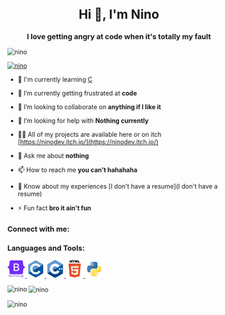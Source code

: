 <h1 align="center">Hi 👋, I'm Nino</h1>
<h3 align="center">I love getting angry at code when it's totally my fault</h3>

<p align="left"> <img src="https://komarev.com/ghpvc/?username=nino&label=Profile%20views&color=0e75b6&style=flat" alt="nino" /> </p>

<p align="left"> <a href="https://github.com/ryo-ma/github-profile-trophy"><img src="https://github-profile-trophy.vercel.app/?username=nino" alt="nino" /></a> </p>

- 🔭 I'm currently learning [C](C++)

- 🌱 I’m currently getting frustrated at **code**

- 👯 I’m looking to collaborate on **anything if I like it**

- 🤝 I’m looking for help with **Nothing currently**

- 👨‍💻 All of my projects are available here or on itch [https://ninodev.itch.io/](https://ninodev.itch.io/)

- 💬 Ask me about **nothing**

- 📫 How to reach me **you can't hahahaha**

- 📄 Know about my experiences [I don't have a resume](I don't have a resume)

- ⚡ Fun fact **bro it ain't fun**

<h3 align="left">Connect with me:</h3>
<p align="left">
</p>

<h3 align="left">Languages and Tools:</h3>
<p align="left"> <a href="https://getbootstrap.com" target="_blank" rel="noreferrer"> <img src="https://raw.githubusercontent.com/devicons/devicon/master/icons/bootstrap/bootstrap-plain-wordmark.svg" alt="bootstrap" width="40" height="40"/> </a> <a href="https://www.cprogramming.com/" target="_blank" rel="noreferrer"> <img src="https://raw.githubusercontent.com/devicons/devicon/master/icons/c/c-original.svg" alt="c" width="40" height="40"/> </a> <a href="https://www.w3schools.com/cpp/" target="_blank" rel="noreferrer"> <img src="https://raw.githubusercontent.com/devicons/devicon/master/icons/cplusplus/cplusplus-original.svg" alt="cplusplus" width="40" height="40"/> </a> <a href="https://www.w3.org/html/" target="_blank" rel="noreferrer"> <img src="https://raw.githubusercontent.com/devicons/devicon/master/icons/html5/html5-original-wordmark.svg" alt="html5" width="40" height="40"/> </a> <a href="https://www.python.org" target="_blank" rel="noreferrer"> <img src="https://raw.githubusercontent.com/devicons/devicon/master/icons/python/python-original.svg" alt="python" width="40" height="40"/> </a> </p>

<p><img align="left" src="https://github-readme-stats.vercel.app/api/top-langs?username=nino&show_icons=true&locale=en&layout=compact" alt="nino" /></p>

<p>&nbsp;<img align="center" src="https://github-readme-stats.vercel.app/api?username=nino&show_icons=true&locale=en" alt="nino" /></p>

<p><img align="center" src="https://github-readme-streak-stats.herokuapp.com/?user=nino&" alt="nino" /></p>
